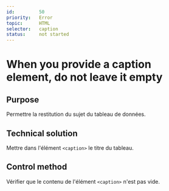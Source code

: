 ```yaml
---
id:         50
priority:   Error
topic:      HTML
selector:   caption
status:     not started
---
```


# When you provide a caption element, do not leave it empty

## Purpose

Permettre la restitution du sujet du tableau de données.

## Technical solution

Mettre dans l'élément `<caption>` le titre du tableau.

## Control method

Vérifier que le contenu de l'élément `<caption>` n'est pas vide.
